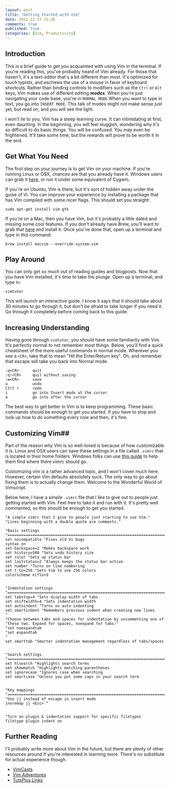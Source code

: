```yaml
---
layout: post
title: "Getting Started with Vim"
date: 2012-12-17 21:36
comments: true
published: true
categories: [Vim, Productivity]
---
```


## Introduction ##
This is a brief guide to get you acquainted with using Vim in the terminal. If
you're reading this, you've probably heard of Vim already. For those that
haven't, it's a text-editor that's a bit different than most. It's optimized for
touch typists, and eschews the use of a mouse in favor of keyboard shortcuts.
Rather than binding controls to modifiers such as the `Ctrl` or `Alt` keys, Vim
makes use of different editing __*modes*__. When you're just navigating your
code base, you're in `NORMAL MODE`.When you want to type in text, you go into
`INSERT MODE`. This talk of modes might not make sense just yet, but read on,
and you will see the light.

I won't lie to you, Vim has a steep learning curve. It can intimidating at
first, even daunting. In the beginning, you will feel sluggish, wondering why
it's so difficult to do basic things. You will be confused. You may even be
frightened. It'll take some time, but the rewards will prove to be worth it in
the end.


## Get What You Need ##
The first step on your journey is to get Vim on your machine. If you're running
Linux or OSX, chances are that you already have it. Windows users can grab it
[here](http://www.vim.org/download.php), or run it under some equivalent of
Cygwin.

If you're on Ubuntu, Vim is there, but it's sort of hidden away under the guise
of Vi. You can improve your experience by installing a package that has Vim
compiled with some nicer flags. This should set you straight:

`sudo apt-get install vim-gtk`

If you're on a Mac, then you have Vim, but it's probably a little dated and
missing some cool features. If you don't already have Brew, you'll want to grab
that [here](http://mxcl.github.com/homebrew/) and install it. Once you've done
that, open up a terminal and type in this command:

`brew install macvim --override-system-vim`


## Play Around ##
You can only get so much out of reading guides and blogposts. Now that you have
Vim installed, it's time to take the plunge. Open up a terminal, and type in:

`vimtutor`

This will launch an interactive guide. I know it says that it should take about
30 minutes to go through it, but don't be afraid to take longer if you need it.
Go through it completely before coming back to this guide.

## Increasing Understanding ##
Having gone through `vimtutor`, you should have some familiarity with Vim. It's
perfectly normal to not remember most things. Below, you'll find a quick
cheatsheet of the more useful commands in normal mode. Wherever you see a
`<CR>`, take that to mean "Hit the Enter/Return key". Oh, and remember that
escape will take you back into Normal mode.

    :q<CR>      quit
    :q!<CR>     quit without saving
    :w<CR>      save
    u           undo
    Ctrl r      redo
    i           go into Insert mode at the cursor
    a           go into after the cursor

The best way to get better in Vim is to keep programming. These basic commands
should be enough to get you started. If you have to stop and look up how to do
something every now and then, it's fine.


## Customizing Vim##

Part of the reason why Vim is so well-loved is because of how customizable it
is. Linux and OSX users can save these settings in a file called `.vimrc` that
is located in their home folders. Windows folks can use
[this guide](http://superuser.com/questions/86246/where-should-the-vimrc-file-be-located-on-windows-7)
to help them find where there vimrc should go.

Customizing vim is a rather advanced topic, and I won't cover much here.
However, certain Vim defaults absolutely suck. The only way to go about fixing
them is to actually change them. Welcome to the Wonderful World of Vimscript.

Below here, I have a simple `.vimrc` file that I like to give out to people just
getting started with Vim. Feel free to take it and run with it. It's pretty well
commented, so this should be enough to get you started. 

``` vim .vimrc
"A simple vimrc that I give to people just starting to use Vim."
"Lines beginning with a double quote are comments."

"Basic settings
"=======================================================================
set nocompatible "Fixes old Vi bugs
syntax on
set backspace=2 "Makes backspace work
set history=500 "Sets undo history size
set ruler "Sets up status bar
set laststatus=2 "Always keeps the status bar active
set number "Turns on line numbering
set t_Co=256 "Sets Vim to use 256 colors
colorscheme elflord


"Indentation settings
"=======================================================================
set tabstop=4 "Sets display width of tabs
set shiftwidth=4 "Sets indentation width
set autoindent "Turns on auto-indenting
set smartindent "Remembers previous indent when creating new lines
"
"Choose between tabs and spaces for indentation by uncommenting one of
"these two. Expand for spaces, noexpand for tabs:"
"set noexpandtab
"set expandtab
"
set smarttab "Smarter indentation management regardless of tabs/spaces


"Search settings
"=======================================================================
set hlsearch "Highlights search terms
set showmatch "Highlights matching parentheses
set ignorecase "Ignores case when searching
set smartcase "Unless you put some caps in your search term


"Key mappings
"=======================================================================
"Use jj instead of escape in insert mode
inoremap jj <Esc>`^


"Turn on plugin & indentation support for specific filetypes
filetype plugin indent on
```

## Further Reading ##

I'll probably write more about Vim in the future, but there are plenty of other
resources around if you're interested in learning more. There's no substitute 
for actual experience though.

* [VimCasts](http://vimcasts.org) 
* [Vim Adventures](http://vim-adventures.com/)
* [TutsPlus Links](http://net.tutsplus.com/articles/web-roundups/25-vim-tutorials-screencasts-and-resources/)

